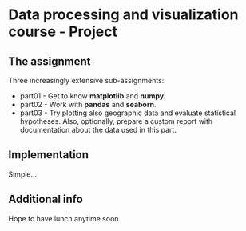 # Data processing and visualization course - Project

## The assignment

Three increasingly extensive sub-assignments:
* part01 - Get to know **matplotlib** and **numpy**.
* part02 - Work with **pandas** and **seaborn**.
* part03 - Try plotting also geographic data and evaluate statistical hypotheses.
Also, optionally, prepare a custom report with documentation about the data used in this part.

## Implementation

Simple...

## Additional info

Hope to have lunch anytime soon